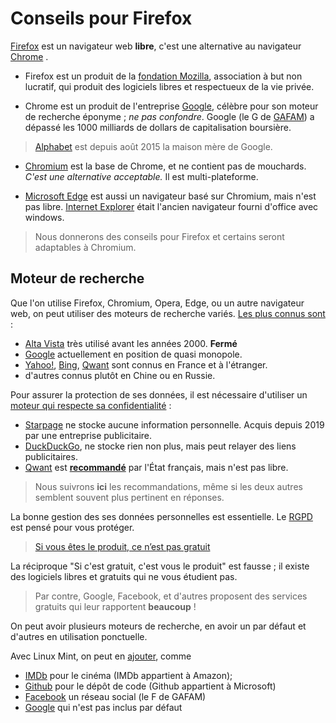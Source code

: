 <!-- slide -->

# Conseils pour Firefox

[Firefox](https://www.mozilla.org/fr/firefox/new/) est un navigateur web **libre**, c'est une alternative au navigateur [Chrome](https://www.google.com/chrome/) .

<!-- slide vertical=true -->

* Firefox est un produit de la [fondation Mozilla](https://fr.wikipedia.org/wiki/Mozilla), association à but non lucratif, qui produit des logiciels libres et respectueux de la vie privée.

* Chrome est un produit de l'entreprise [Google](https://fr.wikipedia.org/wiki/Google), célèbre pour son moteur de recherche éponyme ; *ne pas confondre*. Google (le G de [GAFAM](https://fr.wikipedia.org/wiki/GAFAM)) a dépassé les 1000 milliards de dollars de capitalisation boursière.

> [Alphabet](https://fr.wikipedia.org/wiki/Alphabet_(entreprise)) est depuis août 2015 la maison mère de Google.

<!-- slide vertical=true -->

* [Chromium](https://fr.wikipedia.org/wiki/Chromium) est la base de Chrome, et ne contient pas de mouchards. *C'est une alternative acceptable.* Il est multi-plateforme.

* [Microsoft Edge](https://fr.wikipedia.org/wiki/Microsoft_Edge) est aussi un navigateur basé sur Chromium, mais n'est pas libre. [Internet Explorer](https://fr.wikipedia.org/wiki/Internet_Explorer) était l'ancien navigateur fourni d'office avec windows.

> Nous donnerons des conseils pour Firefox et certains seront adaptables à Chromium.

<!-- slide -->

## Moteur de recherche

Que l'on utilise Firefox, Chromium, Opera, Edge, ou un autre navigateur web, on peut utiliser des moteurs de recherche variés. [Les plus connus sont](https://fr.wikipedia.org/wiki/Liste_de_moteurs_de_recherche) :

* [Alta Vista](https://fr.wikipedia.org/wiki/AltaVista) très utilisé avant les années 2000. **Fermé**
* [Google](https://fr.wikipedia.org/wiki/Google_(moteur_de_recherche)) actuellement en position de quasi monopole.
* [Yahoo!](https://fr.wikipedia.org/wiki/Yahoo!), [Bing](https://fr.wikipedia.org/wiki/Bing_(moteur_de_recherche)), [Qwant](https://fr.wikipedia.org/wiki/Yahoo!) sont connus en France et à l'étranger.
* d'autres connus plutôt en Chine ou en Russie.


<!-- slide vertical=true -->

Pour assurer la protection de ses données, il est nécessaire d'utiliser un [moteur qui respecte sa confidentialité](https://fr.wikipedia.org/wiki/Liste_de_moteurs_de_recherche#Moteurs_de_recherche_assurant_la_confidentialit%C3%A9_des_recherches) :

* [Starpage](https://fr.wikipedia.org/wiki/Startpage) ne stocke aucune information personnelle. Acquis depuis 2019 par une entreprise publicitaire.
* [DuckDuckGo](https://fr.wikipedia.org/wiki/DuckDuckGo), ne stocke rien non plus, mais peut relayer des liens publicitaires.
* [Qwant](https://fr.wikipedia.org/wiki/Qwant) est [**recommandé**](https://fr.wikipedia.org/wiki/Socle_interminist%C3%A9riel_de_logiciels_libres) par l'État français, mais n'est pas libre.

> Nous suivrons **ici** les recommandations, même si les deux autres semblent souvent plus pertinent en réponses.

<!-- slide vertical=true -->

La bonne gestion des ses données personnelles est essentielle. Le [RGPD](https://fr.wikipedia.org/wiki/R%C3%A8glement_g%C3%A9n%C3%A9ral_sur_la_protection_des_donn%C3%A9es) est pensé pour vous protéger.
> [Si vous êtes le produit, ce n’est pas gratuit](https://www.laquadrature.net/2016/08/17/si-vous-etes-le-produit/)

La réciproque "Si c'est gratuit, c'est vous le produit" est fausse ; il existe des logiciels libres et gratuits qui ne vous étudient pas.

> Par contre, Google, Facebook, et d'autres proposent des services gratuits qui leur rapportent **beaucoup** !

<!-- slide vertical=true -->

On peut avoir plusieurs moteurs de recherche, en avoir un par défaut et d'autres en utilisation ponctuelle.

Avec Linux Mint, on peut en [ajouter](https://www.linuxmint.com/searchengines.php), comme
* [IMDb](https://www.linuxmint.com/searchengines/anse.php?sen=IMDB&c=y) pour le cinéma (IMDb appartient à Amazon);
* [Github](https://www.linuxmint.com/searchengines/anse.php?sen=Github&c=y) pour le dépôt de code (Github appartient à Microsoft)
* [Facebook](https://www.linuxmint.com/searchengines/anse.php?sen=Facebook&c=y) un réseau social (le F de GAFAM)
* [Google](https://www.linuxmint.com/searchengines/anse.php?sen=Google&c=y) qui n'est pas inclus par défaut